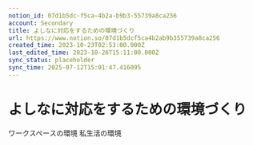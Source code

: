 ```yaml
---
notion_id: 07d1b5dc-f5ca-4b2a-b9b3-55739a8ca256
account: Secondary
title: よしなに対応をするための環境づくり
url: https://www.notion.so/07d1b5dcf5ca4b2ab9b355739a8ca256
created_time: 2023-10-23T02:53:00.000Z
last_edited_time: 2023-10-26T15:11:00.000Z
sync_status: placeholder
sync_time: 2025-07-12T15:01:47.416095
---
```

# よしなに対応をするための環境づくり

ワークスペースの環境
私生活の環境